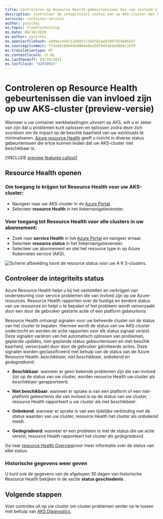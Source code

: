 ```yaml
---
title: Controleren op Resource Health gebeurtenissen die van invloed zijn op uw AKS-cluster (preview-versie)
description: Controleer de integriteits status van uw AKS-cluster met behulp van Azure Resource Health.
services: container-service
author: yunjchoi
ms.topic: troubleshooting
ms.date: 08/18/2020
ms.author: yunjchoi
ms.openlocfilehash: a409ac944c51d893fc344f82ae83d97559e055ef
ms.sourcegitcommit: 772eb9c6684dd4864e0ba507945a83e48b8c16f0
ms.translationtype: MT
ms.contentlocale: nl-NL
ms.lasthandoff: 03/19/2021
ms.locfileid: "92070653"
---
```

# <a name="check-for-resource-health-events-impacting-your-aks-cluster-preview"></a>Controleren op Resource Health gebeurtenissen die van invloed zijn op uw AKS-cluster (preview-versie)


Wanneer u uw container werkbelastingen uitvoert op AKS, wilt u er zeker van zijn dat u problemen kunt oplossen en oplossen zodra deze zich voordoen om de impact op de beschik baarheid van uw workloads te minimaliseren. [Azure resource Health](../service-health/resource-health-overview.md) geeft u inzicht in diverse status gebeurtenissen die ertoe kunnen leiden dat uw AKS-cluster niet beschikbaar is.

[!INCLUDE [preview features callout](./includes/preview/preview-callout.md)]

## <a name="open-resource-health"></a>Resource Health openen

### <a name="to-access-resource-health-for-your-aks-cluster"></a>Om toegang te krijgen tot Resource Health voor uw AKS-cluster:

- Navigeer naar uw AKS-cluster in de [Azure Portal](https://portal.azure.com).
- Selecteer **resource Health** in het linkernavigatievenster.

### <a name="to-access-resource-health-for-all-clusters-on-your-subscription"></a>Voor toegang tot Resource Health voor alle clusters in uw abonnement:

- Zoek naar **service Health** in het [Azure Portal](https://portal.azure.com) en navigeer ernaar.
- Selecteer **resource status** in het linkernavigatievenster.
- Selecteer uw abonnement en stel het resource type in op Azure Kubernetes service (AKS).

![Scherm afbeelding toont de resource status voor uw A K S-clusters.](./media/aks-resource-health/resource-health-check.png)

## <a name="check-the-health-status"></a>Controleer de integriteits status

Azure Resource Health helpt u bij het vaststellen en verkrijgen van ondersteuning voor service problemen die van invloed zijn op uw Azure-resources. Resource Health rapporten over de huidige en eerdere status van uw resources en helpt u te bepalen of het probleem wordt veroorzaakt door een door de gebruiker gestarte actie of een platform gebeurtenis.

Resource Health ontvangt signalen voor uw beheerde cluster om de status van het cluster te bepalen. Hiermee wordt de status van uw AKS-cluster onderzocht en worden de actie rapporten voor elk status signaal vereist. Deze signalen variëren van het automatisch oplossen van problemen, geplande updates, niet-geplande status gebeurtenissen en niet-beschik baarheid, veroorzaakt door door de gebruiker geïnitieerde acties. Deze signalen worden geclassificeerd met behulp van de status van de Azure Resource Health: *beschikbaar, niet* *beschikbaar*, *onbekend* en *gedegradeerd*.

- **Beschikbaar**: wanneer er geen bekende problemen zijn die van invloed zijn op de status van uw cluster, worden resource Health uw cluster als *beschikbaar* gerapporteerd.

- **Niet beschikbaar**: wanneer er sprake is van een platform of een niet-platform gebeurtenis die van invloed is op de status van uw cluster, resource Health rapporteert u uw cluster als niet *beschikbaar*.

- **Onbekend**: wanneer er sprake is van een tijdelijke verbinding met de status waarden van uw cluster, resource Health het cluster als *onbekend* meldt.

- **Gedegradeerd**: wanneer er een probleem is met de status die uw actie vereist, resource Health rapporteert het cluster als *gedegradeerd*.

Ga naar [resource Health Overview](../service-health/resource-health-overview.md#health-status)voor meer informatie over de status van elke status.

### <a name="view-historical-data"></a>Historische gegevens weer geven

U kunt ook de gegevens van de afgelopen 30 dagen van historische Resource Health bekijken in de sectie **status geschiedenis** .

## <a name="next-steps"></a>Volgende stappen

Voer controles uit op uw cluster om cluster problemen verder op te lossen met behulp van [AKS Diagnostics](./concepts-diagnostics.md).